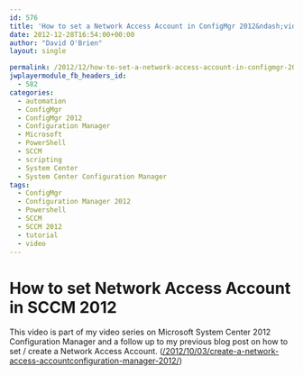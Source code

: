 ```yaml
---
id: 576
title: 'How to set a Network Access Account in ConfigMgr 2012&ndash;video'
date: 2012-12-28T16:54:00+00:00
author: "David O'Brien"
layout: single

permalink: /2012/12/how-to-set-a-network-access-account-in-configmgr-2012video/
jwplayermodule_fb_headers_id:
  - 582
categories:
  - automation
  - ConfigMgr
  - ConfigMgr 2012
  - Configuration Manager
  - Microsoft
  - PowerShell
  - SCCM
  - scripting
  - System Center
  - System Center Configuration Manager
tags:
  - ConfigMgr
  - Configuration Manager 2012
  - Powershell
  - SCCM
  - SCCM 2012
  - tutorial
  - video
---
```

# How to set Network Access Account in SCCM 2012

This video is part of my video series on Microsoft System Center 2012 Configuration Manager and a follow up to my previous blog post on how to set / create a Network Access Account. ([/2012/10/03/create-a-network-access-accountconfiguration-manager-2012/](/2012/10/03/create-a-network-access-accountconfiguration-manager-2012/ "/2012/10/03/create-a-network-access-accountconfiguration-manager-2012/"))

<div class="wlWriterEditableSmartContent" id="scid:5737277B-5D6D-4f48-ABFC-DD9C333F4C5D:bd95ccef-6708-4054-9ca1-832bb2d7d5ef" style="float: none; margin: 0px; display: inline; padding: 0px;">
  <div class='jwplayer' id='jwplayer-1'>
  </div>
</div>

<div class="wlWriterEditableSmartContent" style="float: none; margin: 0px; display: inline; padding: 0px;">
</div>


